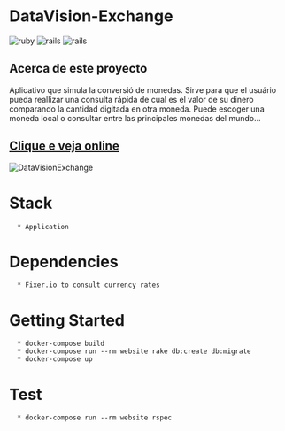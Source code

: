 **DataVision-Exchange**
=======================

![ruby](https://img.shields.io/badge/Ruby-2.4.1-red.svg)
![rails](https://img.shields.io/badge/Rails-5.0.1-red.svg)
![rails](https://img.shields.io/docker/automated/jrottenberg/ffmpeg.svg)

## Acerca de este proyecto

Aplicativo que simula la conversió de monedas. Sirve para que el usuário pueda reallizar una consulta rápida de cual es el valor de su dinero comparando la cantidad digitada en otra moneda. Puede escoger una moneda local o consultar entre las principales monedas del mundo...

## [Clique e veja online](https://datavision-exchange.herokuapp.com/)

![DataVisionExchange](https://raw.githubusercontent.com/enchenu/datavision_exchange/app/assets/images/screenshot.png)

# Stack
```
  * Application
```

# Dependencies
```
  * Fixer.io to consult currency rates
```

# Getting Started
```
  * docker-compose build
  * docker-compose run --rm website rake db:create db:migrate
  * docker-compose up
```

# Test
```
  * docker-compose run --rm website rspec
```
